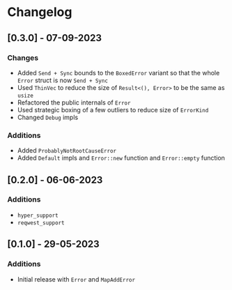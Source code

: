# Changelog

## [0.3.0] - 07-09-2023
### Changes
 - Added  `Send + Sync` bounds to the `BoxedError` variant so that the whole `Error` struct is now `Send + Sync`
 - Used `ThinVec` to reduce the size of `Result<(), Error>` to be the same as `usize`
 - Refactored the public internals of `Error`
 - Used strategic boxing of a few outliers to reduce size of `ErrorKind`
 - Changed `Debug` impls

### Additions
 - Added `ProbablyNotRootCauseError`
 - Added `Default` impls and `Error::new` function and `Error::empty` function

## [0.2.0] - 06-06-2023
### Additions
 - `hyper_support`
 - `reqwest_support`

## [0.1.0] - 29-05-2023
### Additions
 - Initial release with `Error` and `MapAddError`
